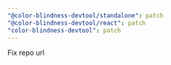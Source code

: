 ```yaml
---
"@color-blindness-devtool/standalone": patch
"@color-blindness-devtool/react": patch
"color-blindness-devtool": patch
---
```


Fix repo url
